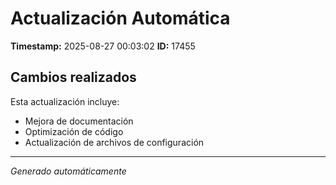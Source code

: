 # Actualización Automática

**Timestamp:** 2025-08-27 00:03:02
**ID:** 17455

## Cambios realizados

Esta actualización incluye:
- Mejora de documentación
- Optimización de código
- Actualización de archivos de configuración

---
*Generado automáticamente*

